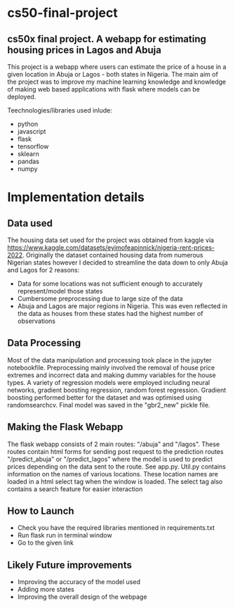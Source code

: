 # cs50-final-project
## cs50x final project. A webapp for estimating housing prices in Lagos and Abuja

This project is a webapp where users can estimate the price of a house in a given location in Abuja or Lagos - both states in Nigeria. The main aim of the project was to improve my machine learning knowledge and knowledge of making web based applications with flask where models can be deployed.

Teechnologies/libraries used inlude:
* python
* javascript
* flask
* tensorflow
* sklearn
* pandas
* numpy

# Implementation details
## Data used
The housing data set used for the project was obtained from kaggle via https://www.kaggle.com/datasets/eyimofeapinnick/nigeria-rent-prices-2022. Originally the dataset contained housing data from numerous Nigerian states however I decided to streamline the data down to only Abuja and Lagos for 2 reasons:
* Data for some locations was not sufficient enough to accurately represent/model those states
* Cumbersome preprocessing due to large size of the data
* Abuja and Lagos are major regions in Nigeria. This was even reflected in the data as houses from these states had the highest number of observations


## Data Processing
Most of the data manipulation and processing took place in the jupyter notebookfile. Preprocessing mainly involved the removal of house price extremes and incorrect data and making dummy variables for the house types. 
A variety of regression models were employed including neural networks, gradient boosting regression, random forest regression. Gradient boosting performed better for the dataset and was optimised using randomsearchcv. Final model was saved in the "gbr2_new" pickle file.

## Making the Flask Webapp
The flask webapp consists of 2 main routes: "/abuja" and "/lagos". These routes contain html forms for sending post request to the prediction routes "/predict_abuja" or "/predict_lagos" where the model is used to predict prices depending on the data sent to the route. See app.py.
Util.py contains information on the names of various locations. These location names are loaded in a html select tag when the window is loaded. The select tag also contains a search feature for easier interaction

## How to Launch
* Check you have the required libraries mentioned in requirements.txt
* Run flask run in terminal window
* Go to the given link

## Likely Future improvements
* Improving the accuracy of the model used 
* Adding more states 
* Improving the overall design of the webpage
